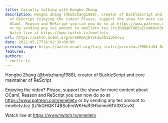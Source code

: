 ```yaml
---
title: Casually talking with Hongbo Zhang
description: Hongbo Zhang (@bobzhang1988), creator of BuckleScript and core maintainer
  of ReScript Enjoying the video? Please, support the show for more content about
  OCaml, Reason and ReScript you can now do so at https://www.patreon.com/emelletv
  or by sending any tez amount to emelletv.tez (tz1bQHQKT4BSoEreWKHuR3H5mme6fV3XCcvX)
  Watch live at https://www.twitch.tv/emelletv
url: https://watch.ocaml.org/w/6RR6AjEY5FJLmb1iUohcvu
date: 2022-05-27T16:02:38+00:00
preview_image: https://watch.ocaml.org/lazy-static/previews/958bfa54-0e85-4a70-9bf7-ba3fab4d42bd.jpg
featured:
authors:
- emelle-tv
---
```


<p>Hongbo Zhang (@bobzhang1988), creator of BuckleScript and core maintainer of ReScript</p>
<p>Enjoying the video? Please, support the show for more content about OCaml, Reason and ReScript you can now do so at <a href="https://www.patreon.com/emelletv" target="_blank" rel="noopener noreferrer">https://www.patreon.com/emelletv</a> or by sending any tez amount to emelletv.tez (tz1bQHQKT4BSoEreWKHuR3H5mme6fV3XCcvX)</p>
<p>Watch live at <a href="https://www.twitch.tv/emelletv" target="_blank" rel="noopener noreferrer">https://www.twitch.tv/emelletv</a></p>


